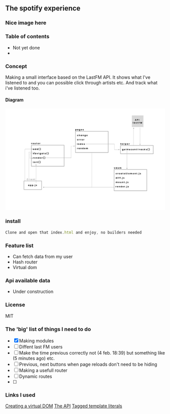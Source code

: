 ## The spotify experience

### Nice image here

### Table of contents

- Not yet done
-

### Concept

Making a small interface based on the LastFM API. It shows what I've listened to and you can possible click through artists etc. And track what i've listened too.

#### Diagram

![diagram](diagram.png)

### install

```js
Clone and open that index.html and enjoy, no builders needed
```

### Feature list

- Can fetch data from my user
- Hash router
- Virtual dom

### Api available data

- Under construction

### License

MIT

### The 'big' list of things I need to do

- [x] Making modules
- [ ] Diffent last FM users
- [ ] Make the time previous correctly not (4 feb. 18:39) but something like (5 minutes ago) etc.
- [ ] Previous, next buttons when page reloads don't need to be hiding
- [ ] Making a usefull router
- [ ] Dynamic routes
- [ ]

### Links I used

[Creating a virtual DOM](https://dev.to/ycmjason/building-a-simple-virtual-dom-from-scratch-3d05)
[The API](https://www.last.fm/api/show/user.getRecentTracks)
[Tagged template literals](https://wesbos.com/tagged-template-literals/)
